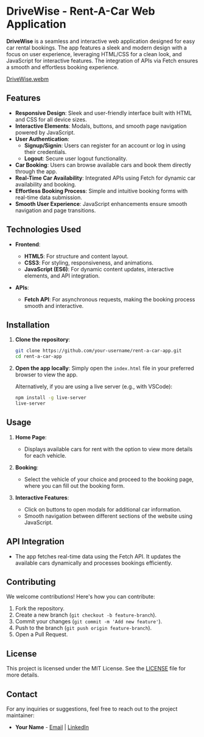 # DriveWise - Rent-A-Car Web Application

**DriveWise** is a seamless and interactive web application designed for easy car rental bookings. The app features a sleek and modern design with a focus on user experience, leveraging HTML/CSS for a clean look, and JavaScript for interactive features. The integration of APIs via Fetch ensures a smooth and effortless booking experience.

[DriveWise.webm](https://github.com/user-attachments/assets/d05725b2-c5ed-45ee-a9c3-6c4724658512)

## Features

- **Responsive Design**: Sleek and user-friendly interface built with HTML and CSS for all device sizes.
- **Interactive Elements**: Modals, buttons, and smooth page navigation powered by JavaScript.
- **User Authentication**:
  - **Signup/Signin**: Users can register for an account or log in using their credentials.
  - **Logout**: Secure user logout functionality.
- **Car Booking**: Users can browse available cars and book them directly through the app.
- **Real-Time Car Availability**: Integrated APIs using Fetch for dynamic car availability and booking.
- **Effortless Booking Process**: Simple and intuitive booking forms with real-time data submission.
- **Smooth User Experience**: JavaScript enhancements ensure smooth navigation and page transitions.

## Technologies Used

- **Frontend**: 
  - **HTML5**: For structure and content layout.
  - **CSS3**: For styling, responsiveness, and animations.
  - **JavaScript (ES6)**: For dynamic content updates, interactive elements, and API integration.
  
- **APIs**:
  - **Fetch API**: For asynchronous requests, making the booking process smooth and interactive.

## Installation

1. **Clone the repository**:
   ```bash
   git clone https://github.com/your-username/rent-a-car-app.git
   cd rent-a-car-app
   ```

2. **Open the app locally**:
   Simply open the `index.html` file in your preferred browser to view the app.
   
   Alternatively, if you are using a live server (e.g., with VSCode):
   ```bash
   npm install -g live-server
   live-server
   ```

## Usage

1. **Home Page**:
   - Displays available cars for rent with the option to view more details for each vehicle.
   
2. **Booking**:
   - Select the vehicle of your choice and proceed to the booking page, where you can fill out the booking form.
   
3. **Interactive Features**:
   - Click on buttons to open modals for additional car information.
   - Smooth navigation between different sections of the website using JavaScript.

## API Integration

- The app fetches real-time data using the Fetch API. It updates the available cars dynamically and processes bookings efficiently.

## Contributing

We welcome contributions! Here's how you can contribute:

1. Fork the repository.
2. Create a new branch (`git checkout -b feature-branch`).
3. Commit your changes (`git commit -m 'Add new feature'`).
4. Push to the branch (`git push origin feature-branch`).
5. Open a Pull Request.

## License

This project is licensed under the MIT License. See the [LICENSE](LICENSE.txt) file for more details.

## Contact

For any inquiries or suggestions, feel free to reach out to the project maintainer:

- **Your Name** - [Email](zunainazam456@gmail.com) | [LinkedIn](https://www.linkedin.com/in/zunain-azam)

